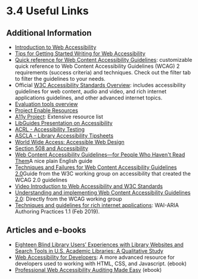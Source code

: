 # 3.4 Useful Links

## Additional Information

* [Introduction to Web Accessibility](https://www.w3.org/WAI/fundamentals/accessibility-intro/)
* [Tips for Getting Started Writing for Web Accessibility](https://www.w3.org/WAI/tips/writing/)
* [Quick reference for Web Content Accessibility Guidelines](https://www.w3.org/WAI/WCAG21/quickref/): customizable quick reference to Web Content Accessibility Guidelines \(WCAG\) 2 requirements \(success criteria\) and techniques. Check out the filter tab to filter the guidelines to your needs.
* Official [W3C Accessibility Standards Overview](https://www.w3.org/WAI/standards-guidelines/): includes accessibility guidelines for web content, audio and video, and rich internet applications guidelines, and other advanced internet topics.
* [Evaluation tools overview](https://www.w3.org/WAI/test-evaluate/tools/)
* [Project Enable Resources](https://projectenable.syr.edu/RESOURCES)
* [A11y Project](https://a11yproject.com/resources): Extensive resource list
* [LibGuides Presentation on Accessibility](http://guides.cuny.edu/presentation/accessibility)
* [ACRL - Accessibility Testing](http://acrl.ala.org/techconnect/post/accessibility-testing-libguides-2-0)
* [ASCLA - Library Accessibility Tipsheets](http://www.ala.org/ascla/resources/tipsheets)
* [World Wide Access: Accessible Web Design](http://www.washington.edu/doit/videos/index.php?vid=35)
* [Section 508 and Accessibility](http://guides.lib.ucr.edu/508accessibility)
* [Web Content Accessibility Guidelines—for People Who Haven't Read Them](https://24ways.org/2017/wcag-for-people-who-havent-read-them/)A nice plain English guide
* [Techniques and Failures for Web Content Accessibility Guidelines 2.0](https://www.w3.org/TR/WCAG20-TECHS/)Guide from the W3C working group on accessibility that created the WCAG 2.0 guidelines
* [Video Introduction to Web Accessibility and W3C Standards](https://www.w3.org/WAI/videos/standards-and-benefits)
* [Understanding and implementing Web Content Accessibility Guidelines 2.0](https://www.w3.org/TR/UNDERSTANDING-WCAG20/): Directly from the WCAG working group
* [Techniques and guidelines for rich internet applications](https://www.w3.org/TR/wai-aria-practices/): WAI-ARIA Authoring Practices 1.1 \(Feb 2019\).

## **Articles and e-books**

* [Eighteen Blind Library Users’ Experiences with Library Websites and Search Tools in U.S. Academic Libraries: A Qualitative Study](https://crl.acrl.org/index.php/crl/article/view/16947/19428)
* [Web Accessibility for Developers](https://pressbooks.library.ryerson.ca/wafd/): A more advanced resource for developers used to working with HTML, CSS, and Javascript. \(ebook\)
* [Professional Web Accessibility Auditing Made Easy](https://pressbooks.library.ryerson.ca/pwaa/) \(ebook\)



